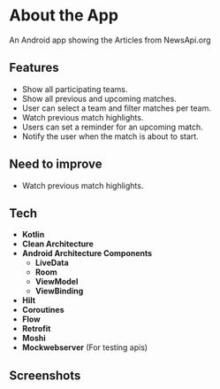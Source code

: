 # About the App
An Android app showing the Articles from NewsApi.org

## Features
- Show all participating teams.
- Show all previous and upcoming matches.
- User can select a team and filter matches per team.
- Watch previous match highlights.
- Users can set a reminder for an upcoming match.
- Notify the user when the match is about to start.

## Need to improve
- Watch previous match highlights.

## Tech
- **Kotlin**
- **Clean Architecture** 
- **Android Architecture Components**
  - **LiveData** 
  - **Room** 
  - **ViewModel** 
  - **ViewBinding**
- **Hilt**
- **Coroutines** 
- **Flow**
- **Retrofit**
- **Moshi** 
- **Mockwebserver** (For testing apis)
 
## Screenshots


